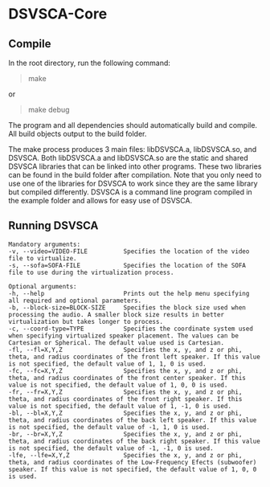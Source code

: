 # DSVSCA-Core

## Compile

In the root directory, run the following command:

> make

or

> make debug

The program and all dependencies should automatically build and compile. All build objects output to the build folder.

The make process produces 3 main files: libDSVSCA.a, libDSVSCA.so, and DSVSCA. Both libDSVSCA.a and libDSVSCA.so are the static and shared DSVSCA libraries that can be linked into other programs. These two libraries can be found in the build folder after compilation. Note that you only need to use one of the libraries for DSVSCA to work since they are the same library but compiled differently. DSVSCA is a command line program compiled in the example folder and allows for easy use of DSVSCA.

## Running DSVSCA
```
Mandatory arguments:
-v, --video=VIDEO-FILE          Specifies the location of the video file to virtualize.
-s, --sofa=SOFA-FILE            Specifies the location of the SOFA file to use during the virtualization process.

Optional arguments:
-h, --help                      Prints out the help menu specifying all required and optional parameters.
-b, --block-size=BLOCK-SIZE     Specifies the block size used when processing the audio. A smaller block size results in better virtualization but takes longer to process.
-c, --coord-type=TYPE           Specifies the coordinate system used when specifying virtualized speaker placement. The values can be Cartesian or Spherical. The default value used is Cartesian.
-fl, --fl=X,Y,Z                 Specifies the x, y, and z or phi, theta, and radius coordinates of the front left speaker. If this value is not specified, the default value of 1, 1, 0 is used.
-fc, --fc=X,Y,Z                 Specifies the x, y, and z or phi, theta, and radius coordinates of the front center speaker. If this value is not specified, the default value of 1, 0, 0 is used.
-fr, --fr=X,Y,Z                 Specifies the x, y, and z or phi, theta, and radius coordinates of the front right speaker. If this value is not specified, the default value of 1, -1, 0 is used.
-bl, --bl=X,Y,Z                 Specifies the x, y, and z or phi, theta, and radius coordinates of the back left speaker. If this value is not specified, the default value of -1, 1, 0 is used.
-br, --br=X,Y,Z                 Specifies the x, y, and z or phi, theta, and radius coordinates of the back right speaker. If this value is not specified, the default value of -1, -1, 0 is used.
-lfe, --lfe=X,Y,Z               Specifies the x, y, and z or phi, theta, and radius coordinates of the Low-Frequency Efects (subwoofer) speaker. If this value is not specified, the default value of 1, 0, 0 is used.
```

